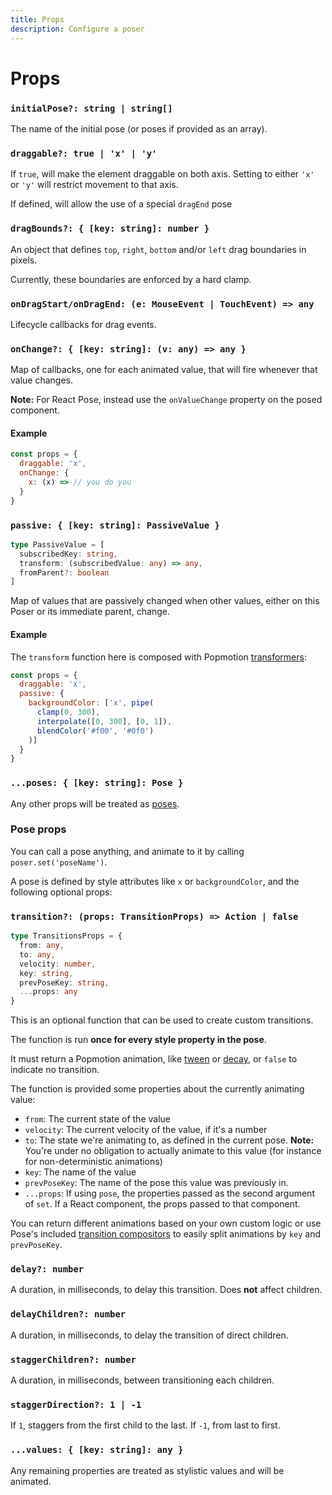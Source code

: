 ```yaml
---
title: Props
description: Configure a poser
---
```


# Props

### `initialPose?: string | string[]`

The name of the initial pose (or poses if provided as an array).

### `draggable?: true | 'x' | 'y'`

If `true`, will make the element draggable on both axis. Setting to either `'x'` or `'y'` will restrict movement to that axis.

If defined, will allow the use of a special `dragEnd` pose

### `dragBounds?: { [key: string]: number }`

An object that defines `top`, `right`, `bottom` and/or `left` drag boundaries in pixels.

Currently, these boundaries are enforced by a hard clamp.

### `onDragStart/onDragEnd: (e: MouseEvent | TouchEvent) => any`

Lifecycle callbacks for drag events.

### `onChange?: { [key: string]: (v: any) => any }`

Map of callbacks, one for each animated value, that will fire whenever that value changes.

**Note:** For React Pose, instead use the `onValueChange` property on the posed component.

#### Example

```javascript
const props = {
  draggable: 'x',
  onChange: {
    x: (x) => // you do you 
  }
}
```

### `passive: { [key: string]: PassiveValue }`

```typescript
type PassiveValue = [
  subscribedKey: string,
  transform: (subscribedValue: any) => any,
  fromParent?: boolean
]
```

Map of values that are passively changed when other values, either on this Poser or its immediate parent, change.

#### Example

The `transform` function here is composed with Popmotion [transformers](/api/transformers):

```javascript
const props = {
  draggable: 'x',
  passive: {
    backgroundColor: ['x', pipe(
      clamp(0, 300),
      interpolate([0, 300], [0, 1]),
      blendColor('#f00', '#0f0')
    )]
  }
}
```

### `...poses: { [key: string]: Pose }`

Any other props will be treated as [poses](#pose-props).

### Pose props

You can call a pose anything, and animate to it by calling `poser.set('poseName')`.

A pose is defined by style attributes like `x` or `backgroundColor`, and the following optional props:

### `transition?: (props: TransitionProps) => Action | false`

```typescript
type TransitionsProps = {
  from: any,
  to: any,
  velocity: number,
  key: string,
  prevPoseKey: string,
  ...props: any
}
```

This is an optional function that can be used to create custom transitions.

The function is run **once for every style property in the pose**.

It must return a Popmotion animation, like [tween](/api/tween) or [decay](/api/decay), or `false` to indicate no transition.

The function is provided some properties about the currently animating value:

- `from`: The current state of the value
- `velocity`: The current velocity of the value, if it's a number
- `to`: The state we're animating to, as defined in the current pose. **Note:** You're under no obligation to actually animate to this value (for instance for non-deterministic animations)
- `key`: The name of the value
- `prevPoseKey`: The name of the pose this value was previously in.
- `...props`: If using `pose`, the properties passed as the second argument of `set`. If a React component, the props passed to that component.

You can return different animations based on your own custom logic or use Pose's included [transition compositors](/pose/api/transition-compositors) to easily split animations by `key` and `prevPoseKey`.

### `delay?: number`

A duration, in milliseconds, to delay this transition. Does **not** affect children.

### `delayChildren?: number`

A duration, in milliseconds, to delay the transition of direct children.

### `staggerChildren?: number`

A duration, in milliseconds, between transitioning each children.

### `staggerDirection?: 1 | -1`

If `1`, staggers from the first child to the last. If `-1`, from last to first.

### `...values: { [key: string]: any }`

Any remaining properties are treated as stylistic values and will be animated.